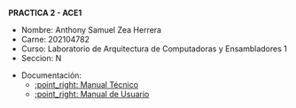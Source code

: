 **PRACTICA 2 - ACE1**
- Nombre: Anthony Samuel Zea Herrera
- Carne: 202104782
- Curso: Laboratorio de Arquitectura de Computadoras y Ensambladores 1
- Seccion: N

<ul>
  <li> Documentación:
    <ul>
       <li><a href="https://github.com/USAC-AnthonyZea/ACE1-23VJ0778202104782PRA2/blob/main/Documentacion/Manual_tecnico/manual_tecnico.md" target="_blank">:point_right: Manual Técnico</a></li>
       <li><a href="https://github.com/USAC-AnthonyZea/ACE1-23VJ0778202104782PRA2/blob/main/Documentacion/Manual_usuario/manual_usuario.md"_blank">:point_right: Manual de Usuario</a></li>
    </ul>
  </li>
</ul>